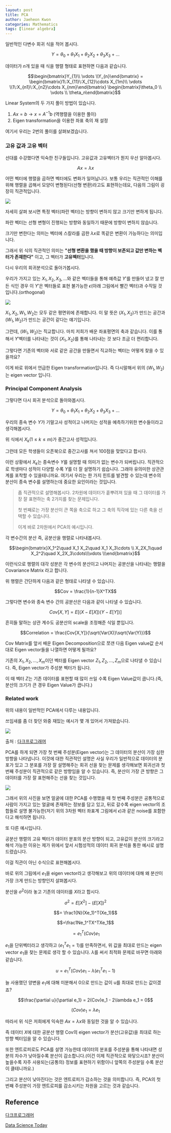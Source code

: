 ```yaml
---
layout: post
title: PCA
author: Jaeheon Kwon
categories: Mathematics
tags: [linear algebra]
---
```




일반적인 다변수 회귀 식을 적어 봅시다.

$$Y = \theta_0 + \theta_1X_1+\theta_2X_2+\theta_3X_3+...$$

데이터가 $n$개 있을 때 식을 행렬 형태로 표현하면 다음과 같습니다.

$$\begin{bmatrix}Y_{1}\\ \vdots \\Y_{n}\end{bmatrix} = \begin{bmatrix}1\:X_{11}\:X_{12}\cdots X_{1m}\\ \vdots \\1\:X_{n1}\:X_{n2}\cdots X_{nm}\end{bmatrix} \begin{bmatrix}\theta_0 \\ \vdots \\ \theta_n\end{bmatrix}$$



Linear System의 두 가지 풀이 방법이 있습니다.

1. $Ax = b \rightarrow x = A^{-1}b$ (역행렬을 이용한 풀이)
2. Eigen transformation을 이용한 좌표 축의 재 설정



여기서 우리는 2번의 풀이를 살펴보겠습니다.



### 고유 값과 고유 벡터

선대를 수강했다면 익숙한 친구들입니다. 고유값과 고유벡터가 뭔지 우선 알아봅시다.

$$Ax =\lambda x$$

어떤 벡터에 행렬을 곱하면 벡터에도 변화가 일어납니다. 보통 우리는 직관적인 이해를 위해 행렬을 곱해서 모양이 변형된다(선형 변환)라고도 표현하는데요, 다음의 그림이 굉장히 직관적입니다.

<img src = "https://py-tonic.github.io/images/estimation/pca/1.gif">

자세히 살펴 보시면 특정 벡터(파란 벡터)는 방향이 변하지 않고 크기만 변하게 됩니다.

파란 벡터는 선형 변형이 진행되는 방향와 동일하기 때문에 방향이 변하지 않습니다.

크기만 변한다는 의미는 벡터에 스칼라를 곱한 $\lambda x$로 똑같은 변환이 가능하다는 의미입니다.

그래서 위 식의 직관적인 의미는 **"선형 변환을 했을 때 방향이 보존되고 값만 변하는 벡터가 존재한다"** 이고, 그 벡터가 **고유벡터**입니다.



다시 우리의 회귀분석으로 돌아가봅시다.

우리가 가지고 있는 $X_1,X_2,X_3,...$와 같은 벡터들을 통해 예측값 $Y'$를 만들어 냈고 잘 만든 식인 경우 이 $Y'$은 벡터들로 표현 불가능한 $\epsilon$(아래 그림에서 빨간 벡터)과 수직일 것입니다.(orthogonal) 

<img src = "https://py-tonic.github.io/images/estimation/pca/3.png">



$X_1,X_2,W_1,W_2$는 모두 같은 평면위에 존재합니다. 이 말 뜻은 $(X_1,X_2)$가 만드는 공간과 $(W_1,W_2)$가 만드는 공간이 같다는 얘기입니다.

그런데, $(W_1,W_2)$는 직교합니다. 마치 저희가 배운 좌표평면의 축과 같습니다. 이를 통해서 $Y'$벡터를 나타내는 것이 $(X_1,X_2)$를 통해 나타내는 것 보다 조금 더 편리합니다.

그렇다면 기존의 벡터와 서로 같은 공간을 만들면서 직교하는 벡터는 어떻게 찾을 수 있을까요?

이게 바로 위에서 언급한 Eigen transformation입니다. 즉 다시말해서 위의 $(W_1,W_2)$는 eigen vector 입니다.



### Principal Component Analysis

그렇다면 다시 회귀 분석으로 돌아와봅시다.

$$Y = \theta_0 + \theta_1X_1+\theta_2X_2+\theta_3X_3+...$$

우리의 종속 변수 $Y$가 기말고사 성적이고 나머지는 성적을 예측하기위한 변수들이라고 생각해봅시다.

위 식에서 $X_k (1\leq k\leq m)$가 중간고사 성적입니다.

그런데 모든 학생들이 오픈북으로 중간고사를 쳐서 100점을 맞았다고 합시다.

이런 상황에서 $X_k$는 종속변수 $Y$를 설명할 때 의미가 없는 변수가 되버립니다. 직관적으로 학생마다 성적이 다양할 수록 $Y$를 더 잘 설명하기 쉽습니다. 그래야 유의미한 상관관계를 포착할 수 있을테니까요. 여기서 우리는 한 가지 힌트를 발견할 수 있는데 변수의 분산이 종속 변수를 설명하는데 중요한 요인이라는 것입니다. 

> 좀 직관적으로 설명해봅시다. 2차원에 데이터가 흩뿌려져 있을 때 그 데이터를 가장 잘 표현하는 축 2가지를 찾는 문제입니다.
>
> 첫 번째로는 가장 분산이 큰 쪽을 축으로 하고 그 축의 직각에 있는 다른 축을 선택할 수 있습니다.
>
> 이게 바로 2차원에서 PCA의 예시입니다.

각 변수간의 분산 즉, 공분산을 행렬로 나타내봅시다.

$$\begin{bmatrix}X_1^2\quad X_1 X_2\quad X_1 X_3\cdots \\ X_2X_1\quad X_2^2\quad X_2X_3\cdots\\\vdots \\\end{bmatrix}$$

이런식으로 행렬의 대각 성분은 각 변수의 분산이고 나머지는 공분산을 나타내는 행렬을 Covariance Matrix 라고 합니다.

위 행렬은 간단하게 다음과 같은 형태로 나타낼 수 있습니다.

$$Cov = \frac{1}{n-1}X^TX$$

그렇다면 변수와 종속 변수 간의 공분산은 다음과 같이 나타낼 수 있습니다.

$$Cov[X,Y] = E[(X-E[X])(Y-E[Y])]$$

흔히들 말하는 상관 계수도 공분산의 scale을 조정해준 식일 뿐입니다.

$$Correlation = \frac{Cov[X,Y]}{\sqrt{Var(X)}\sqrt{Var(Y)}}$$

 

Cov Matrix를 앞서 배운 Eigen Decomposition으로 쪼갠 다음 Eigen value값 순서대로 Eigen vector들을 나열하면 어떻게 될까요?

기존의 $X_1,X_2,...,X_m$이던 벡터를 Eigen vector $Z_1,Z_2,...,Z_m$으로 나타낼 수 있습니다. 즉, Eigen vector가 주성분 벡터가 됩니다.

이 때 벡터 $Z$는 기존 데이터를 표현할 때 많이 쓰일 수록 Eigen Value값이 큽니다.(즉, 분산의 크기가 큰 경우 Eigen Value가 큽니다.)



### Related work

위의 내용이 일반적인 PCA에서 다루는 내용입니다.

쓰임새를 좀 더 찾던 와중 재밌는 예시가 몇 개 있어서 가져왔습니다.

<img src = "https://py-tonic.github.io/images/estimation/pca/4.jpeg">

출처 : [다크프로그래머](https://darkpgmr.tistory.com/110)

PCA를 하게 되면 가장 첫 번째 주성분(Eigen vector)는 그 데이터의 분산이 가장 심한 방향을 나타냅니다. 이것에 대한 직관적인 설명은 사실 우리가 일반적으로 데이터의 분포가 있고 그 분포를 가장 잘 설명해주는 회귀 선을 찾는 문제를 생각해보면 회귀선과 첫 번째 주성분이 직관적으로 같은 방향임을 알 수 있습니다. 즉, 분산이 가장 큰 방향은 그 데이터를 가장 잘 표현해주는 선을 찾는 것입니다.

<img src = "https://py-tonic.github.io/images/estimation/pca/5.png">

그래서 위의 사진을 보면 얼굴에 대한 PCA를 수행했을 때 첫 번째 주성분은 공통적으로 사람이 가지고 있는 얼굴에 존재하는 정보를 담고 있고, 뒤로 갈수록 eigen vector의 조합들로 설명 불가능한(저기 위의 3차원 벡터 좌표계 그림에서 $\epsilon$)과 같은 noise를 포함한다고 해석하면 됩니다.



또 다른 예시입니다.

공분산 행렬의 고유 벡터가 데이터 분포의 분산 방향이 되고, 고유값이 분산의 크기라고 해석 가능한 이유는 제가 위에서 앞서 시험성적의 데이터 회귀 분석을 통한 예시로 설명드렸습니다.

이걸 직관이 아닌 수식으로 표현해봅시다.

바로 위의 그림에서 $e_1$을 eigen vector라고 생각해보고 위의 데이터에 대해 왜 분산이 가장 크게 만드는 방향인지 살펴봅시다.

분산을 $\sigma^2$이라 놓고 기존의 데이터를 $X$라고 합시다.

$$\sigma^2 = E[X^2] - (E[X])^2$$

$$= \frac1{N}(Xe_1)^T(Xe_1)$$

$$=\frac1Ne_1^TX^TXe_1$$

$$=e^T_1(Cov)e_1$$

$e_1$을 단위벡터라고 생각하고 ($e_1^Te_1 = 1$)를 만족하면서,  위 값을 최대로 만드는 eigen vector $e_1$을 찾는 문제로 생각 할 수 있습니다. $\lambda$를 써서 최적화 문제로 바꾸면 아래와 같습니다.

$$u = e_1^T(Cov)e_1 - \lambda(e_1^Te_1-1)$$

늘 사용했던 양변을 $e_1$에 대해 미분해서 0으로 만드는 값이 u를 최대로 만드는 값이겠죠?

$$\frac{\partial u}{\partial e_1} = 2(Cov)e_1 - 2\lambda e_1 = 0$$

$$(Cov)e_1 = \lambda e_1$$

따라서 위 식은 저희에게 익숙한 $Ax = \lambda x$와 동일한 것을 알 수 있습니다.

즉 데이터 $X$에 대한 공분산 행렬 Cov의 eigen vector가 분산(고유값)을 최대로 하는 방향 벡터임을 알 수 있습니다.



또한 엔트로피로도 PCA를 설명 가능한데 데이터의 분포를 주성분을 통해 나타내면 성분의 차수가 낮아질수록 분산이 감소합니다.(이건 이제 직관적으로 와닿으시죠? 분산이 높을수록 자주 사용되는(공통의) 정보를 표현하기 위함이니 앞쪽의 주성분일 수록 분산이 클테니까요.)

그리고 분산이 낮아진다는 것은 엔트로피가 감소하는 것을 의미합니다. 즉, PCA의 첫 번째 주성분이 가장 엔트로피를 감소시키는 차원을 고르는 것과 같습니다.



## Reference

[다크프로그래머](https://darkpgmr.tistory.com/110)

[Data Science Today](https://m.blog.naver.com/PostView.nhn?blogId=angryking&logNo=221206754322&proxyReferer=https:%2F%2Fwww.google.com%2F)